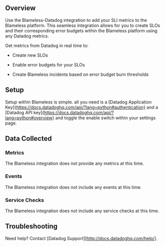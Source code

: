 ## Overview

Use the Blameless-Datadog integration to add your SLI metrics to the Blameless platform. This seamless integration allows for you to create SLOs and their corresponding error budgets within the Blameless platform using any Datadog metrics.

Get metrics from Datadog in real time to:

* Create new SLOs

* Enable error budgets for your SLOs

* Create Blameless incidents based on error budget burn thresholds


## Setup

Setup within Blameless is simple. all you need is a [Datadog Application Key]{https://docs.datadoghq.com/api/?lang=python#authentication} and a [Datadog API key]{https://docs.datadoghq.com/api/?lang=python#overview} and toggle the enable switch within your settings page.

## Data Collected
### Metrics

The Blameless integration does not provide any metrics at this time.

### Events

The Blameless integration does not include any events at this time.

### Service Checks

The Blameless integration does not include any service checks at this time.

## Troubleshooting
Need help? Contact [Datadog Support][http://docs.datadoghq.com/help/].
